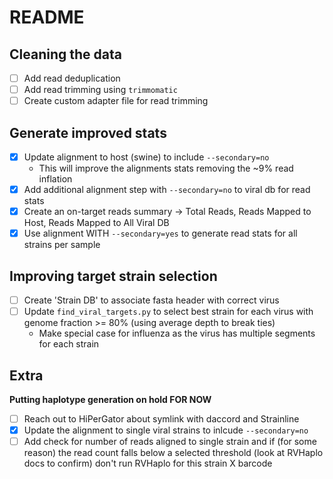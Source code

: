 # README

## Cleaning the data

- [ ] Add read deduplication
- [ ] Add read trimming using `trimmomatic`
- [ ] Create custom adapter file for read trimming

## Generate improved stats

- [x] Update alignment to host (swine) to include `--secondary=no`
  - This will improve the alignments stats removing the ~9% read inflation
- [x] Add additional alignment step with `--secondary=no` to viral db for read stats
- [x] Create an on-target reads summary -> Total Reads, Reads Mapped to Host, Reads Mapped to All Viral DB
- [x] Use alignment WITH `--secondary=yes` to generate read stats for all strains per sample

## Improving target strain selection

- [ ] Create 'Strain DB' to associate fasta header with correct virus
- [ ] Update `find_viral_targets.py` to select best strain for each virus with genome fraction >= 80% (using average depth to break ties)
  - Make special case for influenza as the virus has multiple segments for each strain

## Extra

**Putting haplotype generation on hold FOR NOW**

- [ ] Reach out to HiPerGator about symlink with daccord and Strainline
- [x] Update the alignment to single viral strains to inlcude `--secondary=no`
- [ ] Add check for number of reads aligned to single strain and if (for some reason) the read count falls below a selected threshold (look at RVHaplo docs to confirm) don't run RVHaplo for this strain X barcode